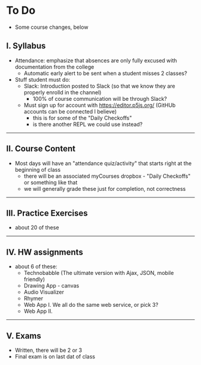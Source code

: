 # To Do

- Some course changes, below

## I. Syllabus

- Attendance: emphasize that absences are only fully excused with documentation from the college
  - Automatic early alert to be sent when a student misses 2 classes?
- Stuff student must do:
  - Slack: Introduction posted to Slack (so that we know they are properly enrolld in the channel)
    - 100% of course communication will be through Slack?
  - Must sign up for account with https://editor.p5js.org/ (GitHUb accounts can be connected I believe)
    - this is for some of the "Daily Checkoffs"
    - is there another REPL we could use instead?

<hr>


## II. Course Content

- Most days will have an "attendance quiz/activity" that starts right at the beginning of class
  - there will be an associated myCourses dropbox - "Daily Checkoffs" or something like that
  - we will generally grade these just for completion, not correctness
 
<hr>

## III. Practice Exercises
- about 20 of these
 
<hr>

## IV. HW assignments
- about 6 of these:
  - Technobabble (The ultimate version with Ajax, JSON, mobile friendly)
  - Drawing App - canvas
  - Audio Visualizer
  - Rhymer
  - Web App I. We all do the same web service, or pick 3?
  - Web App II.

<hr>

## V. Exams
- Written, there will be 2 or 3
- Final exam is on last dat of class

